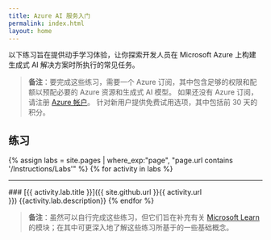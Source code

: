 ```yaml
---
title: Azure AI 服务入门
permalink: index.html
layout: home
---
```


以下练习旨在提供动手学习体验，让你探索开发人员在 Microsoft Azure 上构建生成式 AI 解决方案时所执行的常见任务。

> **备注**：要完成这些练习，需要一个 Azure 订阅，其中包含足够的权限和配额以预配必要的 Azure 资源和生成式 AI 模型。 如果还没有 Azure 订阅，请注册 [Azure 帐户](https://azure.microsoft.com/free)。 针对新用户提供免费试用选项，其中包括前 30 天的积分。

## 练习

{% assign labs = site.pages | where_exp:"page", "page.url contains '/Instructions/Labs'" %} {% for activity in labs  %}
<hr>
### [{{ activity.lab.title }}]({{ site.github.url }}{{ activity.url }}) {{activity.lab.description}} {% endfor %}

> **备注**：虽然可以自行完成这些练习，但它们旨在补充有关 [Microsoft Learn](https://learn.microsoft.com/training/paths/get-started-azure-ai/) 的模块；在其中可更深入地了解这些练习所基于的一些基础概念。

